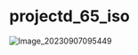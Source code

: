 # projectd_65_iso
![Image_20230907095449](https://github.com/gskygithub/projectd_65_iso/assets/106651989/df409d25-f81b-4714-8f92-5881637dc0c5)
